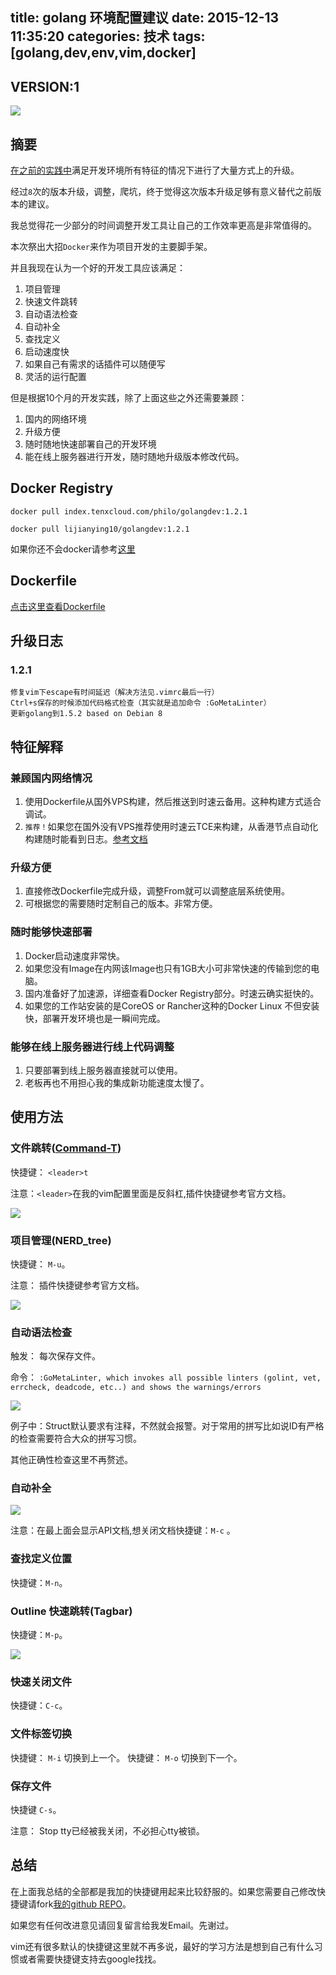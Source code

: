 title: golang 环境配置建议
date: 2015-12-13 11:35:20
categories: 技术
tags: [golang,dev,env,vim,docker]
---

## VERSION:1

![](http://golang.org/doc/gopher/project.png)

## 摘要
[在之前的实践中](/2015/02/06/golang-环境配置建议/)满足开发环境所有特征的情况下进行了大量方式上的升级。

经过`8`次的版本升级，调整，爬坑，终于觉得这次版本升级足够有意义替代之前版本的建议。

我总觉得花一少部分的时间调整开发工具让自己的工作效率更高是非常值得的。

本次祭出大招`Docker`来作为项目开发的主要脚手架。

并且我现在认为一个好的开发工具应该满足：

1. 项目管理
1. 快速文件跳转
1. 自动语法检查
1. 自动补全
1. 查找定义
1. 启动速度快
1. 如果自己有需求的话插件可以随便写
1. 灵活的运行配置

但是根据10个月的开发实践，除了上面这些之外还需要兼顾：

1. 国内的网络环境
2. 升级方便
3. 随时随地快速部署自己的开发环境
4. 能在线上服务器进行开发，随时随地升级版本修改代码。

## Docker Registry

`docker pull index.tenxcloud.com/philo/golangdev:1.2.1`

`docker pull lijianying10/golangdev:1.2.1`

如果你还不会docker请参考[这里](/2015/04/01/docker-super-start/)

## Dockerfile

[点击这里查看Dockerfile](https://github.com/lijianying10/FixLinux/blob/master/golangdev/Dockerfile)

## 升级日志

### 1.2.1

```
修复vim下escape有时间延迟（解决方法见.vimrc最后一行）
Ctrl+s保存的时候添加代码格式检查（其实就是追加命令 :GoMetaLinter）
更新golang到1.5.2 based on Debian 8
```

## 特征解释

### 兼顾国内网络情况

1. 使用Dockerfile从国外VPS构建，然后推送到时速云备用。这种构建方式适合调试。
2. `推荐！`如果您在国外没有VPS推荐使用时速云TCE来构建，从香港节点自动化构建随时能看到日志。[参考文档](http://doc.tenxcloud.com/doc/v1/ci/client-download.html)

### 升级方便

1. 直接修改Dockerfile完成升级，调整From就可以调整底层系统使用。
2. 可根据您的需要随时定制自己的版本。非常方便。

### 随时能够快速部署

1. Docker启动速度非常快。
2. 如果您没有Image在内网该Image也只有1GB大小可非常快速的传输到您的电脑。
3. 国内准备好了加速源，详细查看Docker Registry部分。时速云确实挺快的。
4. 如果您的工作站安装的是CoreOS or Rancher这种的Docker Linux 不但安装快，部署开发环境也是一瞬间完成。

### 能够在线上服务器进行线上代码调整

1. 只要部署到线上服务器直接就可以使用。
2. 老板再也不用担心我的集成新功能速度太慢了。


## 使用方法

### 文件跳转([Command-T](https://wincent.com/products/command-t))

快捷键： `<leader>t`

注意：`<leader>`在我的vim配置里面是反斜杠,插件快捷键参考官方文档。

![](http://7viiaq.com1.z0.glb.clouddn.com/QQ20151213-0@2x.png)

### 项目管理(NERD_tree)

快捷键： `M-u`。

注意： 插件快捷键参考官方文档。

![](http://7viiaq.com1.z0.glb.clouddn.com/QQ20151213-1@2x.png)

### 自动语法检查

触发： 每次保存文件。

命令： `:GoMetaLinter, which invokes all possible linters (golint, vet, errcheck, deadcode, etc..) and shows the warnings/errors`

![](http://7viiaq.com1.z0.glb.clouddn.com/QQ20151213-2@2x.png)

例子中：Struct默认要求有注释，不然就会报警。对于常用的拼写比如说ID有严格的检查需要符合大众的拼写习惯。

其他正确性检查这里不再赘述。

### 自动补全

![](http://7viiaq.com1.z0.glb.clouddn.com/QQ20151213-3@2x.png)

注意：在最上面会显示API文档,想关闭文档快捷键：`M-c` 。

### 查找定义位置

快捷键：`M-n`。

### Outline 快速跳转(Tagbar)

快捷键：`M-p`。

![](http://7viiaq.com1.z0.glb.clouddn.com/QQ20151213-4@2x.png)

### 快速关闭文件

快捷键：`C-c`。


### 文件标签切换

快捷键： `M-i` 切换到上一个。
快捷键： `M-o` 切换到下一个。

### 保存文件

快捷键 `C-s`。

注意： Stop tty已经被我关闭，不必担心tty被锁。

## 总结

在上面我总结的全部都是我加的快捷键用起来比较舒服的。如果您需要自己修改快捷键请fork[我的github REPO](https://github.com/lijianying10/FixLinux/blob/master/dotfile/.vimrc)。

如果您有任何改进意见请回复留言给我发Email。先谢过。

vim还有很多默认的快捷键这里就不再多说，最好的学习方法是想到自己有什么习惯或者需要快捷键支持去google找找。
